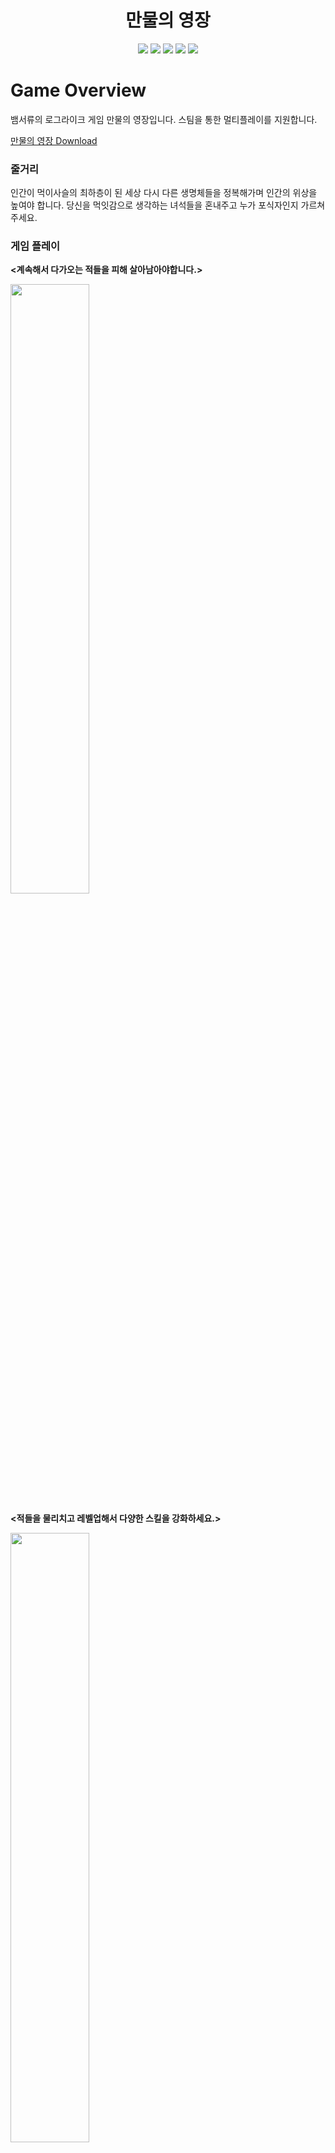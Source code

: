 <h1 align="center"><b>만물의 영장</b></h1>


<p align="center">
  <img src="https://img.shields.io/badge/made by-OB-red">
  <img src="https://img.shields.io/badge/Unreal-5.4-9347FF?logo=unrealengine">
  <img src="https://img.shields.io/badge/LogLike-333333">
  <img src="https://img.shields.io/badge/Survival-orange">
  <img src="https://img.shields.io/badge/MultiPlay-red">
</p>

# Game Overview 
뱀서류의 로그라이크 게임 만물의 영장입니다. 스팀을 통한 멀티플레이를 지원합니다. 

[만물의 영장 Download](https://github.com/Hellowhales7/TheLordofCreation/releases/download/Beta/TheLordOfCreation.zip)

### 줄거리
인간이 먹이사슬의 최하층이 된 세상 다시 다른 생명체들을 정복해가며 인간의 위상을 높여야 합니다. 당신을 먹잇감으로 생각하는 녀석들을 혼내주고 누가 포식자인지 가르쳐주세요.
### 게임 플레이
**<계속해서 다가오는 적들을 피해 살아남아야합니다.>**

 <img width="50%" height="50%" align="center" src="https://github.com/user-attachments/assets/3838b827-73a8-46bd-b295-eecb97992f2a" >

<p></p>

**<적들을 물리치고 레벨업해서 다양한 스킬을 강화하세요.>**

 <img width="50%" height="50%" align="center" src="https://github.com/user-attachments/assets/729589a2-e4bf-4cb4-bb91-3c7fa2cdfdbe" >

**<멀티플레이 지원 방식>**

## 사양 및 개발환경
- <img src="https://img.shields.io/badge/Unreal-0E1128?logo=unrealengine">**언리얼 엔진 개발**
- <img src="https://img.shields.io/badge/Windows-0170CE?logo=windows">**윈도우 플레이 지원**

## 다운로드
[만물의 영장 Download](https://github.com/Hellowhales7/TheLordofCreation/releases/download/Beta/TheLordOfCreation.zip)
## 추가 자료

## 팀원
  - 배형석 (https://github.com/Hellowhales7) - UI/스킬
  - 오세현 (https://github.com/dhtpgus) - 플레이어/적
